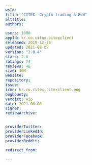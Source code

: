 ```yaml
---
wsId: 
title: "CITEX- Crypto trading & PoW"
altTitle: 
authors:

users: 1000
appId: kr.co.citex.citexclient
released: 2019-12-25
updated: 2021-08-02
version: "2.0.4"
stars: 2.8
ratings: 74
reviews: 46
size: 36M
website: 
repository: 
issue: 
icon: kr.co.citex.citexclient.png
bugbounty: 
verdict: wip
date: 2021-08-08
signer: 
reviewArchive:


providerTwitter: 
providerLinkedIn: 
providerFacebook: 
providerReddit: 

redirect_from:

---
```



